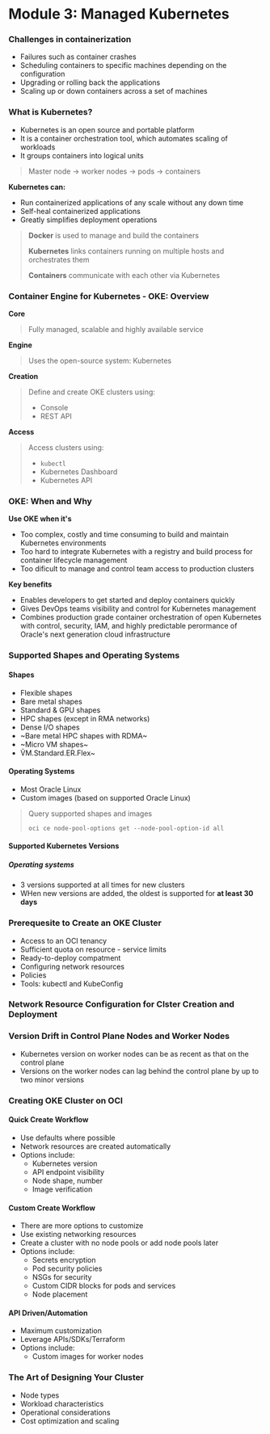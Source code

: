 # Module 3: Managed Kubernetes

### Challenges in containerization
- Failures such as container crashes
- Scheduling containers to specific machines depending on the configuration
- Upgrading or rolling back the applications
- Scaling up or down containers across a set of machines
  
### What is Kubernetes?
- Kubernetes is an open source and portable platform
- It is a container orchestration tool, which automates scaling of workloads
- It groups containers into logical units

> Master node -> worker nodes -> pods -> containers

**Kubernetes can:**
- Run containerized applications of any scale without any down time
- Self-heal containerized applications
- Greatly simplifies deployment operations

>  **Docker** is used to manage and build the containers
> 
>  **Kubernetes** links containers running on multiple hosts and orchestrates them
> 
>  **Containers** communicate with each other via Kubernetes

### Container Engine for Kubernetes - OKE: Overview

**Core**
> Fully managed, scalable and highly available service

**Engine**
> Uses the open-source system: Kubernetes

**Creation**
> Define and create OKE clusters using:
> - Console
> - REST API

**Access**
> Access clusters using:
> - `kubectl`
> - Kubernetes Dashboard
> - Kubernetes API

### OKE: When and Why
**Use OKE when it's**
- Too complex, costly and time consuming to build and maintain Kubernetes environments
- Too hard to integrate Kubernetes with a registry and build process for container lifecycle management
- Too dificult to manage and control team access to production clusters

**Key benefits**
- Enables developers to get started and deploy containers quickly
- Gives DevOps teams visibility and control for Kubernetes management
- Combines production grade container orchestration of open Kubernetes with control, security, IAM, and highly predictable perormance of Oracle's next generation cloud infrastructure

### Supported Shapes and Operating Systems
#### Shapes
- Flexible shapes
- Bare metal shapes
- Standard & GPU shapes
- HPC shapes (except in RMA networks)
- Dense I/O shapes
- ~Bare metal HPC shapes with RDMA~
- ~Micro VM shapes~
- ṼM.Standard.ER.Flex~

#### Operating Systems
- Most Oracle Linux
- Custom images (based on supported Oracle Linux)

> Query supported shapes and images
> 
> `oci ce node-pool-options get --node-pool-option-id all`

#### Supported Kubernetes Versions
##### Operating systems
- 3 versions supported at all times for new clusters
- WHen new versions are added, the oldest is supported for **at least 30 days**

### Prerequesite to Create an OKE Cluster
- Access to an OCI tenancy
- Sufficient quota on resource - service limits
- Ready-to-deploy compatment
- Configuring network resources
- Policies
- Tools: kubectl and KubeConfig

### Network Resource Configuration for Clster Creation and Deployment

### Version Drift in Control Plane Nodes and Worker Nodes
- Kubernetes version on worker nodes can be as recent as that on the control plane
- Versions on the worker nodes can lag behind the control plane by up to two minor versions

### Creating OKE Cluster on OCI

#### Quick Create Workflow
- Use defaults where possible
- Network resources are created automatically
- Options include:
  - Kubernetes version
  - API endpoint visibility
  - Node shape, number
  - Image verification

#### Custom Create Workflow
- There are more options to customize
- Use existing networking resources
- Create a cluster with no node pools or add node pools later
- Options include:
  - Secrets encryption
  - Pod security policies
  - NSGs for security
  - Custom CIDR blocks for pods and services
  - Node placement
  
#### API Driven/Automation
- Maximum customization
- Leverage APIs/SDKs/Terraform
- Options include:
  - Custom images for worker nodes

### The Art of Designing Your Cluster
- Node types
- Workload characteristics
- Operational considerations 
- Cost optimization and scaling
